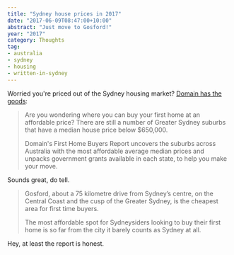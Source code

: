 ```yaml
---
title: "Sydney house prices in 2017"
date: "2017-06-09T08:47:00+10:00"
abstract: "Just move to Gosford!"
year: "2017"
category: Thoughts
tag:
- australia
- sydney
- housing
- written-in-sydney
---
```

Worried you're priced out of the Sydney housing market? [Domain has the goods]\:

> Are you wondering where you can buy your first home at an affordable price? There are still a number of Greater Sydney suburbs that have a median house price below $650,000. 
> 
> Domain's First Home Buyers Report uncovers the suburbs across Australia with the most affordable average median prices and unpacks government grants available in each state, to help you make your move.

Sounds great, do tell. 

> Gosford, about a 75 kilometre drive from Sydney’s centre, on the Central Coast and the cusp of the Greater Sydney, is the cheapest area for first time buyers.
> 
> The most affordable spot for Sydneysiders looking to buy their first home is so far from the city it barely counts as Sydney at all.

Hey, at least the report is honest.

[Domain has the goods]: https://www.domain.com.au/news/gosford-now-the-most-affordable-spot-in-greater-sydney-for-first-home-buyers-20170602-gwi8ki/?utm_source=UTM-IS-SPAM&utm_campaign=UTM-IS-SPAM&utm_medium=UTM-IS-SPAM

